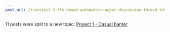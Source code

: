 ```yaml
---
post_url: /t/project-1-llm-based-automation-agent-discussion-thread-tds-jan-2025/164277/462
---
```

11 posts were split to a new topic: [Project 1 - Casual banter](/t/project-1-casual-banter/167344)
